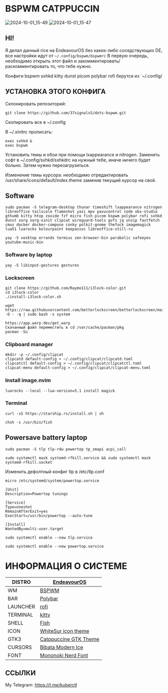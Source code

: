 # BSPWM CATPPUCCIN
![2024-10-01_15-49](https://github.com/user-attachments/assets/944449ff-0149-484e-9993-f16fa73d78db)
![2024-10-01_15-47](https://github.com/user-attachments/assets/3e7dd4d8-d98e-4d3c-99f3-5377cc864282)

## HI!
Я делал данный rice на EndeavourOS без каких-либо соседствующих DE, все настройки идут от `~/.config/bspwm/bspwmrc` В первую очередь, необходимо открыть этот файл и закомментировать/раскомментировать то, что тебе нужно.  
  
Конфиги bspwm sxhkd kitty dunst picom polybar rofi берутся из `~/.config/  

## УСТАНОВКА ЭТОГО КОНФИГА
  
Склонировать репозиторий:
```
git clone https://github.com/37signalsS/dots-bspwm.git
```
  
Cкопировать все в ~/.config
  
В ~/.xinitrc прописать:  
```
exec sxhkd &  
exec bspwm 
```
  
Установить темы и обои при помощи lxappearance и nitrogen. Заменить софт в ~/.config/sxhkd/sxhkdrc на нужный тебе, иначе ничего будет больно. Затем нужно перезагрузиться.  

Изменение темы курсора: необходимо отредактировать /usr/share/icons/default/index.theme заменив текущий курсор на свой.


## Software 
```
sudo pacman -S telegram-desktop thunar timeshift lxappearance nitrogen libreoffice tailscale flameshot yazi mpv pavucontrol code obs-studio gthumb kitty htop zoxide fzf micro fish picom bspwm polybar rofi sxhkd dunst xorg xorg-xinit clipcat wireguard-tools gvfs jq unzip fastfetch cmus docker docker-compose conky polkit-gnome thefuck imagemagick lua51 luarocks kolourpaint keepassxc libreoffice-still-ru
```
```
yay -S vesktop errands termius zen-browser-bin parabolic safeeyes youtube-music-bin
```
### Software by laptop
```
yay -S libinput-gestures gestures
```
### Lockscreen
```
git clone https://github.com/Raymo111/i3lock-color.git
cd i3lock-color
./install-i3lock-color.sh

wget https://raw.githubusercontent.com/betterlockscreen/betterlockscreen/main/install.sh -O - -q | sudo bash -s system
```
```
https://app.warp.dev/get_warp
Скачанный файл переместить в cd /var/cache/pacman/pkg
pacman -Su   
```
### Clipboard manager
```
mkdir -p ~/.config/clipcat
clipcatd default-config > ~/.config/clipcat/clipcatd.toml
clipcatctl default-config > ~/.config/clipcat/clipcatctl.toml
clipcat-menu default-config > ~/.config/clipcat/clipcat-menu.toml
```
### Install image.nvim
```
luarocks --local --lua-version=5.1 install magick
```
### Terminal
```
curl -sS https://starship.rs/install.sh | sh 
```
```
chsh -s /usr/bin/fish
```
## Powersave battery laptop
```
sudo pacman -S tlp tlp-rdw powertop tp_smapi acpi_call
```
```
sudo systemctl mask systemd-rfkill.service && sudo systemctl mask systemd-rfkill.socket
```
Изменить дефолтный конфиг tlp в /etc/tlp.conf
```
micro /etc/systemd/system/powertop.service
```
```
[Unit]
Description=Powertop tunings

[Service]
Type=oneshot
RemainAfterExit=yes
ExecStart=/usr/bin/powertop --auto-tune

[Install]
WantedBy=multi-user.target
```
```
sudo systemctl enable --now tlp.service
```
```
sudo systemctl enable --now powertop.service
```
# ИНФОРМАЦИЯ О СИСТЕМЕ
| DISTRO   | [EndeavourOS](https://endeavouros.com/)                        |
| -------- | -------------------------------------------------------------- |
| WM       | [BSPWM](https://github.com/baskerville/bspwm)                  |
| BAR      | [Polybar](https://github.com/polybar/polybar)                  |
| LAUNCHER | [rofi](https://github.com/davatorium/rofi)                     |
| TERMINAL | [kitty](https://github.com/kovidgoyal/kitty)                   |
| SHELL    | [Fish](https://fishshell.com/)                                 |
| ICON     | [WhiteSur icon theme](https://www.gnome-look.org/p/1405756)    |
| GTK3     | [Catppuccine GTK Theme](https://www.gnome-look.org/p/1715554)  |
| CURSORS  | [Bibata Modern Ice](https://www.gnome-look.org/p/1197198)      |
| FONT     | [Mononoki Nerd Font](https://www.nerdfonts.com/font-downloads) |
  
## ССЫЛКИ

My Telegram: https://t.me/kuberctl

